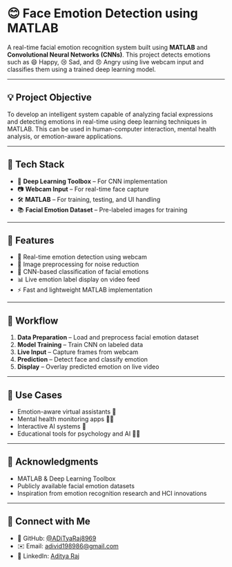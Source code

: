 # 😊 Face Emotion Detection using MATLAB

A real-time facial emotion recognition system built using **MATLAB** and **Convolutional Neural Networks (CNNs)**. This project detects emotions such as 😄 Happy, 😢 Sad, and 😠 Angry using live webcam input and classifies them using a trained deep learning model.

---

## 💡 Project Objective

To develop an intelligent system capable of analyzing facial expressions and detecting emotions in real-time using deep learning techniques in MATLAB. This can be used in human-computer interaction, mental health analysis, or emotion-aware applications.

---

## 🔧 Tech Stack

- 🧠 **Deep Learning Toolbox** – For CNN implementation  
- 📷 **Webcam Input** – For real-time face capture  
- 🛠️ **MATLAB** – For training, testing, and UI handling  
- 📚 **Facial Emotion Dataset** – Pre-labeled images for training

---

## 🚀 Features

- 🎥 Real-time emotion detection using webcam
- 🧼 Image preprocessing for noise reduction
- 🤖 CNN-based classification of facial emotions
- 📊 Live emotion label display on video feed
- ⚡ Fast and lightweight MATLAB implementation

---

## 🧪 Workflow

1. **Data Preparation** – Load and preprocess facial emotion dataset  
2. **Model Training** – Train CNN on labeled data  
3. **Live Input** – Capture frames from webcam  
4. **Prediction** – Detect face and classify emotion  
5. **Display** – Overlay predicted emotion on live video


---

## 🧠 Use Cases

- Emotion-aware virtual assistants 🤖  
- Mental health monitoring apps 🧘‍♂️  
- Interactive AI systems 🤝  
- Educational tools for psychology and AI 🧑‍🏫

---

## 🙏 Acknowledgments

- MATLAB & Deep Learning Toolbox  
- Publicly available facial emotion datasets  
- Inspiration from emotion recognition research and HCI innovations

---

## 🔗 Connect with Me

- 🔗 GitHub: [@ADiTyaRaj8969](https://github.com/ADiTyaRaj8969)  
- ✉️ Email: adivid198986@gmail.com  
- 💼 LinkedIn: [Aditya Raj](https://www.linkedin.com/in/aditya-raj-710a5a291/)
